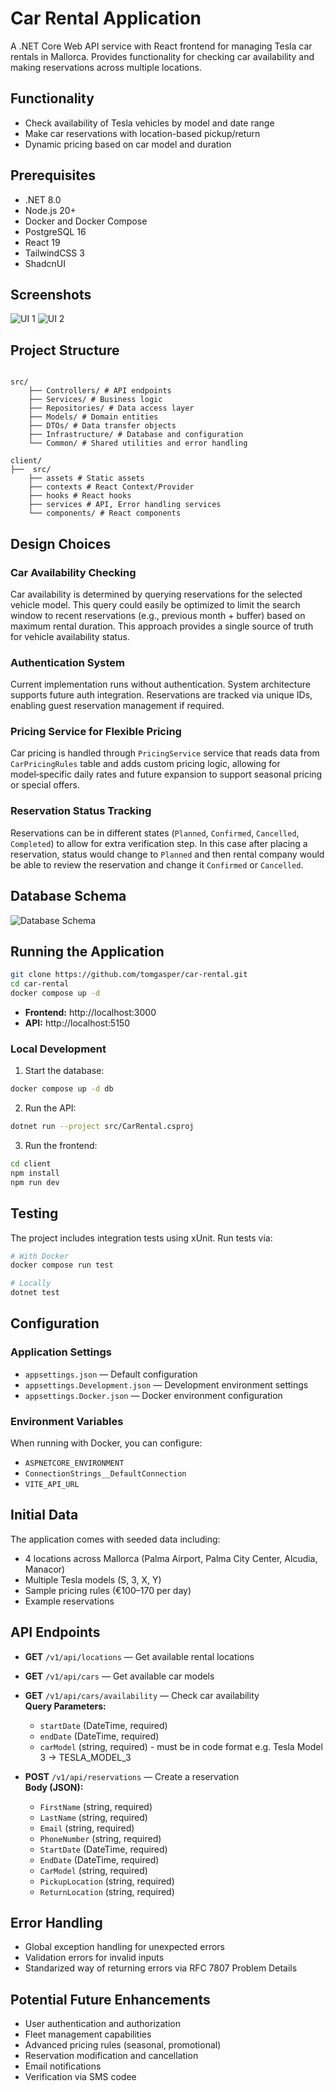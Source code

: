 # Car Rental Application

A .NET Core Web API service with React frontend for managing Tesla car rentals in Mallorca. Provides functionality for checking car availability and making reservations across multiple locations.

## Functionality

- Check availability of Tesla vehicles by model and date range
- Make car reservations with location-based pickup/return
- Dynamic pricing based on car model and duration  

## Prerequisites

- .NET 8.0
- Node.js 20+
- Docker and Docker Compose
- PostgreSQL 16
- React 19
- TailwindCSS 3
- ShadcnUI

## Screenshots
![UI 1](https://github.com/tomgasper/car-rental/blob/main/example/UI_1.png)
![UI 2](https://github.com/tomgasper/car-rental/blob/main/example/UI_2.png)

## Project Structure

```plaintext

src/
    ├── Controllers/ # API endpoints
    ├── Services/ # Business logic
    ├── Repositories/ # Data access layer
    ├── Models/ # Domain entities
    ├── DTOs/ # Data transfer objects
    ├── Infrastructure/ # Database and configuration
    └── Common/ # Shared utilities and error handling

client/
├──  src/
    ├── assets # Static assets
    ├── contexts # React Context/Provider
    ├── hooks # React hooks
    ├── services # API, Error handling services
    └── components/ # React components
```

## Design Choices

### Car Availability Checking

Car availability is determined by querying reservations for the selected vehicle model. This query could easily be optimized to limit the search window to recent reservations (e.g., previous month + buffer) based on maximum rental duration. This approach provides a single source of truth for vehicle availability status.

### Authentication System

Current implementation runs without authentication. System architecture supports future auth integration. Reservations are tracked via unique IDs, enabling guest reservation management if required.

### Pricing Service for Flexible Pricing

Car pricing is handled through `PricingService` service that reads data from `CarPricingRules` table and adds custom pricing logic, allowing for model‑specific daily rates and future expansion to support seasonal pricing or special offers.


### Reservation Status Tracking

Reservations can be in different states (`Planned`, `Confirmed`, `Cancelled`, `Completed`) to allow for extra verification step. In this case after placing a reservation, status would change to `Planned` and then rental company would be able to review the reservation and change it `Confirmed` or `Cancelled`.


## Database Schema

![Database Schema](https://github.com/tomgasper/car-rental/blob/main/example/diagram.png)

## Running the Application

```bash
git clone https://github.com/tomgasper/car-rental.git
cd car-rental
docker compose up -d
```

-  **Frontend:** http://localhost:3000
-  **API:** http://localhost:5150


### Local Development

1. Start the database:
```bash
docker compose up -d db
```
2. Run the API:

```bash
dotnet run --project src/CarRental.csproj
```

3. Run the frontend:

```bash
cd client
npm install
npm run dev
```

  

## Testing

The project includes integration tests using xUnit. Run tests via:

```bash
# With Docker
docker compose run test

# Locally
dotnet test
```

## Configuration

### Application Settings

-  `appsettings.json` — Default configuration
-  `appsettings.Development.json` — Development environment settings
-  `appsettings.Docker.json` — Docker environment configuration


### Environment Variables

When running with Docker, you can configure:

-  `ASPNETCORE_ENVIRONMENT`
-  `ConnectionStrings__DefaultConnection`
-  `VITE_API_URL`


## Initial Data

The application comes with seeded data including:

- 4 locations across Mallorca (Palma Airport, Palma City Center, Alcudia, Manacor)
- Multiple Tesla models (S, 3, X, Y)
- Sample pricing rules (€100–170 per day)
- Example reservations

## API Endpoints

- **GET** `/v1/api/locations` — Get available rental locations
- **GET** `/v1/api/cars` — Get available car models
- **GET** `/v1/api/cars/availability` — Check car availability  
  **Query Parameters:**  
  - `startDate` (DateTime, required)
  - `endDate` (DateTime, required)
  - `carModel` (string, required) - must be in code format e.g. Tesla Model 3 -> TESLA_MODEL_3

- **POST** `/v1/api/reservations` — Create a reservation  
  **Body (JSON):**  
  - `FirstName` (string, required) 
  - `LastName` (string, required)
  - `Email` (string, required)
  - `PhoneNumber` (string, required)
  - `StartDate` (DateTime, required)
  - `EndDate` (DateTime, required)
  - `CarModel` (string, required)
  - `PickupLocation` (string, required)
  - `ReturnLocation` (string, required)

## Error Handling

- Global exception handling for unexpected errors
- Validation errors for invalid inputs
- Standarized way of returning errors via RFC 7807 Problem Details


## Potential Future Enhancements

- User authentication and authorization
- Fleet management capabilities
- Advanced pricing rules (seasonal, promotional)
- Reservation modification and cancellation
- Email notifications
- Verification via SMS codee